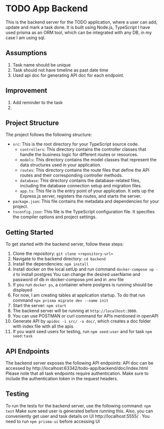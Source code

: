 # TODO App Backend

This is the backend server for the TODO application, where a user can add, update and mark a task done. 
It is built using Node.js, TypeScript
I have used prisma as an ORM tool, which can be integrated with any DB, in my case I am using sql.

## Assumptions
1. Task name should be unique
2. Task should not have timeline as past date time
3. Used api doc for generating API doc for each endpoint.

## Improvement
1. Add reminder to the task
2. 
## Project Structure

The project follows the following structure:

- `src`: This is the root directory for your TypeScript source code.
    - `controllers`: This directory contains the controller classes that handle the business logic for different routes or resources.
    - `models`: This directory contains the model classes that represent the data structures used in your application.
    - `routes`: This directory contains the route files that define the API routes and their corresponding controller methods.
    - `database`: This directory contains the database-related files, including the database connection setup and migration files.
    - `app.ts`: This file is the entry point of your application. It sets up the Express.js server, registers the routes, and starts the server.
- `package.json`: This file contains the metadata and dependencies for your project.
- `tsconfig.json`: This file is the TypeScript configuration file. It specifies the compiler options and project settings.


## Getting Started

To get started with the backend server, follow these steps:

1. Clone the repository: `git clone <repository-url>`
2. Navigate to the backend directory: `cd backend`
3. Install the dependencies: `npm install`
4. Install docker on the local setUp and run command `docker-compose up -d` to install postgres
    You can change the desired userName and password of db in docker-compose.yml and in .env file
5. If you run `docker ps`, a container where postgres is running should be displayed
6. For now, I am creating tables at application startup. To do that run command `npx prisma migrate dev --name init`
7. Start the server: `npm start`
8. The backend server will be running at `http://localhost:3000`.
9. You can use POSTMAN or curl command for APIs mentioned in openAPI 
10. Generate API by `apidoc -i src/ -o doc/`, which creates a doc folder with index file with all the apis 
11. If you want seed users for testing, run `npm seed:user` and for task `npm seed:task`

## API Endpoints

The backend server exposes the following API endpoints:
API doc can be accessed by http://localhost:63342/todo-app/backend/doc/index.html
Please note that all task endpoints require authentication. Make sure to include the authentication token in the request headers.

## Testing

To run the tests for the backend server, use the following command:
`npm test`
Make sure seed user is generated before running this. Also, you can conveniently get user and task details on UI http://localhost:5555/ . You need to run `npm prisma-ui` before accessing UI